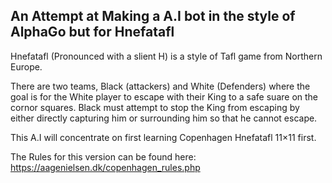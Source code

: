 ## An Attempt at Making a A.I bot in the style of AlphaGo but for Hnefatafl

Hnefatafl (Pronounced with a slient H) is a style of Tafl game from Northern Europe. 

There are two teams, Black (attackers) and White (Defenders) where the goal is for the White player to escape with their King to a safe suare on the cornor squares. Black must attempt to stop the King from escaping by either directly capturing him or surrounding him so that he cannot escape.

This A.I will concentrate on first learning Copenhagen Hnefatafl 11×11 first. 

The Rules for this version can be found here: https://aagenielsen.dk/copenhagen_rules.php
